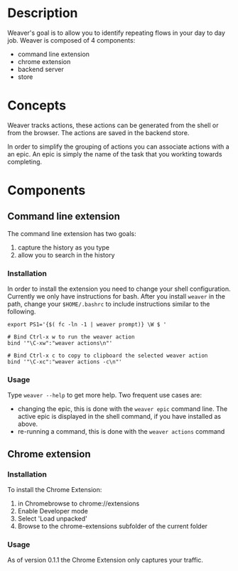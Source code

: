 # Description

Weaver's goal is to allow you to identify repeating flows in your day to day job.
Weaver is composed of 4 components:

- command line extension
- chrome extension
- backend server
- store

# Concepts

Weaver tracks actions, these actions can be generated from the shell or from the browser. The
actions are saved in the backend store.

In order to simplify the grouping of actions you can associate actions with a an epic. An epic is
simply the name of the task that you workting towards completing.

# Components

## Command line extension

The command line extension has two goals:

1. capture the history as you type
2. allow you to search in the history

### Installation

In order to install the extension you need to change your shell configuration. Currently we only
have instructions for bash. After you install `weaver` in the path, change your `$HOME/.bashrc` to
include instructions similar to the following.

```
export PS1='{$( fc -ln -1 | weaver prompt)} \W $ '

# Bind Ctrl-x w to run the weaver action
bind '"\C-xw":"weaver actions\n"'

# Bind Ctrl-x c to copy to clipboard the selected weaver action
bind '"\C-xc":"weaver actions -c\n"'
```

### Usage

Type `weaver --help` to get more help. Two frequent use cases are:
- changing the epic, this is done with the `weaver epic` command line. The active epic is displayed
  in the shell command, if you have installed as above.
- re-running a command, this is done with the `weaver actions` command

## Chrome extension

### Installation

To install the Chrome Extension:
1. in Chromebrowse to chrome://extensions
2. Enable Developer mode
3. Select 'Load unpacked'
4. Browse to the chrome-extensions subfolder of the current folder

### Usage

As of version 0.1.1 the Chrome Extension only captures your traffic.

